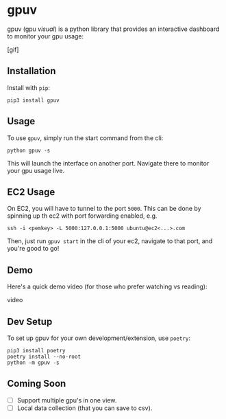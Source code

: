 # gpuv

gpuv (gpu _visual_) is a python library that provides an interactive dashboard to monitor your gpu usage:

[gif]

## Installation

Install with `pip`:

```
pip3 install gpuv
```

## Usage

To use `gpuv`, simply run the start command from the cli:

```
python gpuv -s
```

This will launch the interface on another port. Navigate there to monitor your gpu usage live.

## EC2 Usage

On EC2, you will have to tunnel to the port `5000`. This can be done by spinning up th ec2 with port forwarding enabled, e.g.

```
ssh -i <pemkey> -L 5000:127.0.0.1:5000 ubuntu@ec2<...>.com
```

Then, just run `gpuv start` in the cli of your ec2, navigate to that port, and you're good to go!

## Demo

Here's a quick demo video (for those who prefer watching vs reading):

video

## Dev Setup

To set up gpuv for your own development/extension, use `poetry`:

```
pip3 install poetry
poetry install --no-root
python -m gpuv -s
```

## Coming Soon

- [ ] Support multiple gpu's in one view.
- [ ] Local data collection (that you can save to csv).
